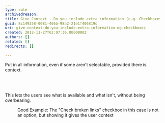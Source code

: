 ```yaml
---
type: rule
archivedreason: 
title: Give Context - Do you include extra information (e.g. Checkboxes)?
guid: 8c149358-0081-466b-98a2-21e1f406819d
uri: give-context-do-you-include-extra-information-eg-checkboxes
created: 2012-11-27T02:07:36.0000000Z
authors: []
related: []
redirects: []

---
```



<p>Put in all information, even if some aren't selectable, provided there is context.</p>
<br><excerpt class='endintro'></excerpt><br>
​<div>This lets the users see what is available and what isn't, without being overbearing.</div>
<dl class="goodImage"><dt><img src="http&#58;//www.ssw.com.au/ssw/Standards/Rules/Images/BadScanOptions.gif" alt="" /></dt>
<dd>Good Example&#58; The &quot;Check broken links&quot; checkbox in this case is not an option, but showing it gives the user context</dd></dl>


